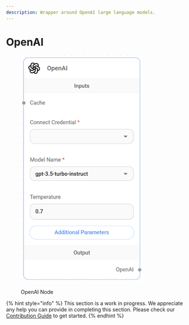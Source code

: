 ```yaml
---
description: Wrapper around OpenAI large language models.
---
```


# OpenAI

<figure><img src="../../../.gitbook/assets/image (7) (1) (1) (1) (1) (1) (1) (2).png" alt="" width="334"><figcaption><p>OpenAI Node</p></figcaption></figure>

{% hint style="info" %}
This section is a work in progress. We appreciate any help you can provide in completing this section. Please check our [Contribution Guide](broken-reference) to get started.
{% endhint %}
